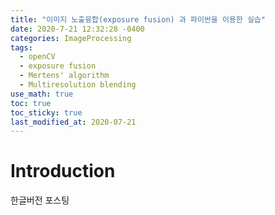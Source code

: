 ```yaml
---
title: "이미지 노출융합(exposure fusion) 과 파이썬을 이용한 실습"
date: 2020-7-21 12:32:28 -0400
categories: ImageProcessing
tags:
  - openCV 
  - exposure fusion
  - Mertens' algorithm
  - Multiresolution blending
use_math: true
toc: true
toc_sticky: true
last_modified_at: 2020-07-21
---
```



# Introduction 

한글버전 포스팅 


